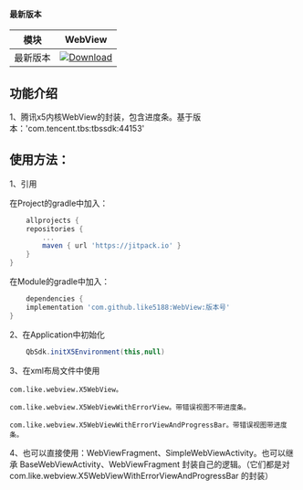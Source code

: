 #### 最新版本

模块|WebView
---|---
最新版本|[![Download](https://jitpack.io/v/like5188/WebView.svg)](https://jitpack.io/#like5188/WebView)

## 功能介绍

1、腾讯x5内核WebView的封装，包含进度条。基于版本：'com.tencent.tbs:tbssdk:44153'

## 使用方法：

1、引用

在Project的gradle中加入：

```groovy
    allprojects {
    repositories {
        ...
        maven { url 'https://jitpack.io' }
    }
}
```

在Module的gradle中加入：

```groovy
    dependencies {
    implementation 'com.github.like5188:WebView:版本号'
}
```

2、在Application中初始化

```java
    QbSdk.initX5Environment(this,null)
```

3、在xml布局文件中使用
    
    com.like.webview.X5WebView。

    com.like.webview.X5WebViewWithErrorView。带错误视图不带进度条。

    com.like.webview.X5WebViewWithErrorViewAndProgressBar。带错误视图带进度条。

4、也可以直接使用：WebViewFragment、SimpleWebViewActivity。也可以继承 BaseWebViewActivity、WebViewFragment 封装自己的逻辑。（它们都是对 com.like.webview.X5WebViewWithErrorViewAndProgressBar 的封装）
